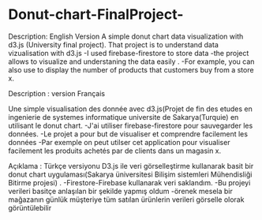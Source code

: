 # Donut-chart-FinalProject-
Description: English Version 
A simple donut chart data visualization with d3.js (University final project). That project is to understand data vizualisation with d3.js
-I used firebase-firestore to store data 
-the project allows to visualize and understaning the data easily .
-For example, you can also use to display the number of products that customers buy from a store x.

Description : version Français 

Une simple visualisation des donnée avec d3.js(Projet de fin des etudes en ingenierie de systemes informatique universite de Sakarya(Turquie) en utilisant le  donut chart.
-J'ai utiliser firebase-firestore pour sauvegarder les données.
-Le projet a pour but de visualiser et comprendre facilement les données
-Par exemple on peut utilser cet application pour visualiser facilement les produits achetés par de clients dans un magasin x.

Açıklama : Türkçe versiyonu
 D3.js ile veri görselleştirme kullanarak basit bir donut chart uygulaması(Sakarya üniversitesi Bilişim sistemleri Mühendisliği Bitirme projesi) .
 -Firestore-Firebase kullanarak veri saklandım.
 -Bu projeyi verileri basitçe anlaşılan bir şekilde yapmış oldum
 -örenek mesela bir mağazanın günlük müşteriye tüm  satılan ürünlerin verileri görselle olorak görüntülebilir 


